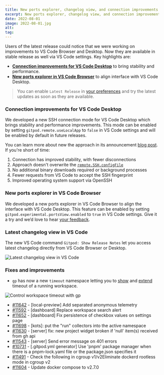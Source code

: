 ```yaml
---
title: New ports explorer, changelog view, and connection improvements for VS Code
excerpt: New ports explorer, changelog view, and connection improvements for VS Code
date: 2022-08-01
image: 2022-08-01.jpg
alt:
tag:
---
```


<script>
  import Contributors from "$lib/components/changelog/contributors.svelte";
  import Badge from "$lib/components/changelog/badge.svelte"
</script>

Users of the latest release could notice that we were working on improvements to VS Code Browser and Desktop.
Now they are available in stable release as well via VS Code settings. Key highlights are:

- **[Connection improvements for VS Code Desktop](#connection-improvements-for-vs-code-desktop)** to bring stability and performance.
- **[New ports explorer in VS Code Browser](#new-ports-explorer-in-vs-code-browser)** to align interface with VS Code Desktop.

> You can enable `Latest Release` in [your preferences](https://gitpod.io/preferences) and try the latest updates as soon as they are available.

<p><Contributors usernames="mustard-mh,jeanp413,loujaybee,akosyakov" /></p>

### Connection improvements for VS Code Desktop

We developed a new SSH connection mode for VS Code Desktop which brings stability and performance improvements.
This mode can be enabled by setting `gitpod.remote.useLocalApp` to `false` in VS Code settings and will be enabled by default in future releases.

You can learn more about new the approach in its announcement [blog post](/blog/vscode-desktop-ssh-updates). If you're short of time:

1. Connection has improved stability, with fewer disconnections
2. Approach doesn't overwrite the [`remote.SSH.configFile`](https://code.visualstudio.com/blogs/2019/10/03/remote-ssh-tips-and-tricks#_ssh-configuration-file)
3. No additional binary downloads required or background processes
4. Fewer requests from VS Code to accept the SSH fingerprint
5. Improved operating system support via OpenSSH

### New ports explorer in VS Code Browser

We developed a new ports explorer in VS Code Browser to align the interface with VS Code Desktop.
This feature can be enabled by setting `gitpod.experimental.portsView.enabled` to `true` in VS Code settings.
Give it a try and we’d love to hear [your feedback](https://github.com/gitpod-io/gitpod/issues/7408).

### Latest changelog view in VS Code

The new VS Code command `Gitpod: Show Release Notes` let you access latest changelog directly from VS Code Browser or Desktop.

![Latest changelog view in VS Code](/images/changelog/2022-08-01/notes.png)

### Fixes and improvements

- `gp` has now a new `timeout` namespace letting you to [show](/docs/command-line-interface#show) and [extend](/docs/command-line-interface#extend) timeout of a running workspace.

![Control workspace timeout with `gp`](/images/changelog/2022-08-01/timeout.png)

- [#11642](https://github.com/gitpod-io/gitpod/pull/11642) - [local-preview] Add separated anonymous telemetry <Contributors usernames="MrSimonEmms,Pothulapati" />
- [#11592](https://github.com/gitpod-io/gitpod/pull/11592) - [dashboard] Replace workspace search alert <Contributors usernames="andrew-farries,easyCZ,geropl,gtsiolis" />
- [#11652](https://github.com/gitpod-io/gitpod/pull/11652) - [dashboard] Fix persistence of checkbox values on settings page <Contributors usernames="andrew-farries,easyCZ" />
- [#11698](https://github.com/gitpod-io/gitpod/pull/11698) - [kots]: put the "run" collectors into the active namespace <Contributors usernames="MrSimonEmms,adrienthebo" />
- [#11630](https://github.com/gitpod-io/gitpod/pull/11630) - [server] fix: new project widget broken if 'null' item(s) received from gh api <Contributors usernames="andrew-farries,gtsiolis,laushinka,lucasvaltl,meysholdt,szab100" />
- [#11543](https://github.com/gitpod-io/gitpod/pull/11543) - [server] Send error message on 401 errors <Contributors usernames="andrew-farries,geropl" />
- [#10731](https://github.com/gitpod-io/gitpod/pull/10731) - [.gitpod.yml generator] Use 'pnpm' package manager when there is a pnpm-lock.yaml file or the package.json specifies it <Contributors usernames="andrew-farries,gengjiawen,jankeromnes" />
- [#11491](https://github.com/gitpod-io/gitpod/pull/11491) - Check the following in cgroup v1/v2Eliminate dockerd rootless mode in cgroup v2 <Contributors usernames="jenting,utam0k" />
- [#11604](https://github.com/gitpod-io/gitpod/pull/11604) - Update docker compose to v2.7.0 <Contributors usernames="aledbf,jenting" />
